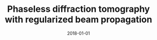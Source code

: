 ---
title: "Phaseless diffraction tomography with regularized beam propagation"
collection: publications
permalink: /publication/2018-01-01-Phaseless-diffraction-tomography-with-regularized-beam-propagation
date: 2018-01-01
venue: '2018 IEEE 15th International Symposium on Biomedical Imaging (ISBI 2018)'
citation: ' Thanh-an Pham,  Emmanuel Soubies,  Joowon Lim,  Alexandre Goy,  Ferréol Soulez,  Demetri Psaltis,  Michael Unser, &quot;Phaseless diffraction tomography with regularized beam propagation.&quot; 2018 IEEE 15th International Symposium on Biomedical Imaging (ISBI 2018), 2018.'
---